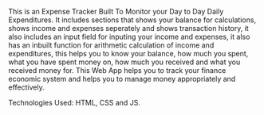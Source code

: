 
This is an Expense Tracker Built To Monitor your Day to Day Daily Expenditures.
It includes sections that shows your balance for calculations, shows income and expenses seperately and shows transaction history, it also includes an input field for inputing your income and expenses, it also has an inbuilt function for arithmetic calculation of income and expenditures, this helps you to know your balance, how much you spent, what you have spent money on, how much you received and what you received money for. This Web App helps you to track your finance economic system and helps you to manage money appropriately and effectively.

Technologies Used: HTML, CSS and JS.
